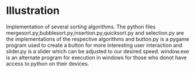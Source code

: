 # Illustration
Implementation of several sorting algorithms.
The python files mergesort.py,bubblesort.py,insertion.py,quicksort.py and selection.py are the implementations of the respective algorithms and button.py is a pygame program used to create a button for more interesting user interaction and slider.py is a slider which can be adjusted to our desired speed. window.exe is an alternate program for execution in windows for those who donot have access to python on their devices.

